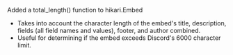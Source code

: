 Added a total_length() function to hikari.Embed
- Takes into account the character length of the embed's title, description, fields (all field names and values), footer, and author combined.
- Useful for determining if the embed exceeds Discord's 6000 character limit.
